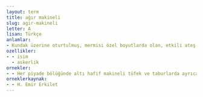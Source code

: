 ```yaml
---
layout: term
title: ağır makineli
slug: agir-makineli
letter: A
lisan: Türkçe
anlamlar:
- Kundak üzerine oturtulmuş, mermisi özel boyutlarda olan, etkili ateş gücüne sahip tüfek veya top
ozellikler:
- - isim
  - askerlik
ornekler:
- - Her piyade bölüğünde altı hafif makineli tüfek ve taburlarda ayrıca dörder tüfekli birer ağır makineli tüfek bölüğü yani toplam olarak bir taburda yirmi iki makineli tüfek bulunuyordu.
orneklerkaynak:
- - H. Emir Erkilet
---
```

